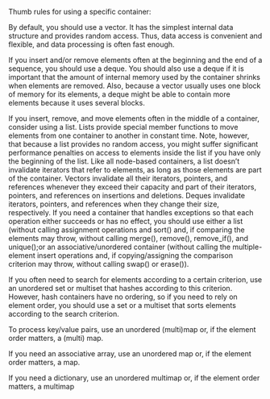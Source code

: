 Thumb rules for using a specific container:


By default, you should use a vector. 
    It has the simplest internal data structure and provides random access. 
    Thus, data access is convenient and flexible, and data processing is often fast enough.

If you insert and/or remove elements often at the beginning and the end of a sequence, 
    you should use a deque. 
    You should also use a deque if it is important that the amount of internal memory used by the container shrinks when elements are removed. 
    Also, because a vector usually uses one block of memory for its elements, a deque might be able to contain more elements because it uses several blocks.

If you insert, remove, and move elements often in the middle of a container, 
    consider using a list. 
    Lists provide special member functions to move elements from one container to another in constant time. 
    Note, however, that because a list provides no random access, you might suffer significant performance penalties on access to elements inside the list if you have only the beginning of the list. 
    Like all node-based containers, a list doesn’t invalidate iterators that refer to elements, as long as those elements are part of the container. 
    Vectors invalidate all their iterators, pointers, and references whenever they exceed their capacity and part of their iterators, pointers, and references on insertions and deletions. 
    Deques invalidate iterators, pointers, and references when they change their size, respectively.
    If you need a container that handles exceptions so that each operation either succeeds or has no effect, you should use either a list (without calling assignment operations and sort() and, 
    if comparing the elements may throw, without calling merge(), remove(), remove_if(), and unique();or an associative/unordered container (without calling the multiple-element insert operations and, 
    if copying/assigning the comparison criterion may throw, without calling swap() or erase()).

If you often need to search for elements according to a certain criterion, 
    use an unordered set or multiset that hashes according to this criterion. 
    However, hash containers have no ordering, so if you need to rely on element order, you should use a set or a multiset that sorts elements according to the search criterion.

To process key/value pairs, use an unordered (multi)map or, if the element order matters, a (multi) map.

If you need an associative array, use an unordered map or, if the element order matters, a map.

If you need a dictionary, use an unordered multimap or, if the element order matters, a multimap
